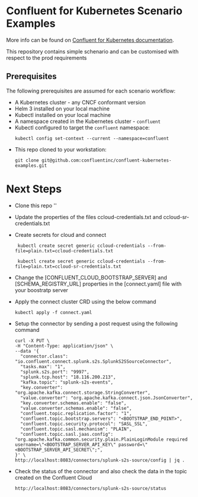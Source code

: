 # Confluent for Kubernetes Scenario Examples

More info can be found on [Confluent for Kubernetes documentation](https://docs.confluent.io/operator/current/overview.html).

This repository contains simple schenario and can be customised with respect to the prod requirements

## Prerequisites

The following prerequisites are assumed for each scenario workflow:

- A Kubernetes cluster - any CNCF conformant version
- Helm 3 installed on your local machine
- Kubectl installed on your local machine
- A namespace created in the Kubernetes cluster - `confluent`
- Kubectl configured to target the `confluent` namespace:
  ```
  kubectl config set-context --current --namespace=confluent
  ```
- This repo cloned to your workstation:
  ```
  git clone git@github.com:confluentinc/confluent-kubernetes-examples.git
  ```

# Next Steps

- Clone this repo ''
- Update the properties of the files ccloud-credentials.txt and ccloud-sr-credentials.txt
- Create secrets for cloud and connect

  ```
   kubectl create secret generic ccloud-credentials --from-file=plain.txt=ccloud-credentials.txt
  ```

  ```
   kubectl create secret generic ccloud-credentials --from-file=plain.txt=ccloud-sr-credentials.txt
  ```

- Change the [CONFLUENT_CLOUD_BOOTSTRAP_SERVER] and [SCHEMA_REGISTRY_URL] properties in the [connect.yaml] file with your boostratp server
- Apply the connect cluster CRD using the below command
  ```
  kubectl apply -f connect.yaml
  ```
- Setup the connector by sending a post request using the following command

  ```
  curl -X PUT \
  -H "Content-Type: application/json" \
  --data '{
    "connector.class": "io.confluent.connect.splunk.s2s.SplunkS2SSourceConnector",
    "tasks.max": "1",
    "splunk.s2s.port": "9997",
    "splunk.tcp.host": "18.116.200.213",
    "kafka.topic": "splunk-s2s-events",
    "key.converter": "org.apache.kafka.connect.storage.StringConverter",
    "value.converter": "org.apache.kafka.connect.json.JsonConverter",
    "key.converter.schemas.enable": "false",
    "value.converter.schemas.enable": "false",
    "confluent.topic.replication.factor": "1",
    "confluent.topic.bootstrap.servers": "<BOOTSTRAP_END_POINT>",
    "confluent.topic.security.protocol": "SASL_SSL",
    "confluent.topic.sasl.mechanism": "PLAIN",
    "confluent.topic.sasl.jaas.config": "org.apache.kafka.common.security.plain.PlainLoginModule required username=\"<BOOTSTRAP_SERVER_API_KEY\" password=\"<BOOTSTRAP_SERVER_API_SECRET\";",
  }' \
  http://localhost:8083/connectors/splunk-s2s-source/config | jq .

  ```

- Check the status of the connector and also check the data in the topic created on the Confluent Cloud
  ```
  http://localhost:8083/connectors/splunk-s2s-source/status
  ```
